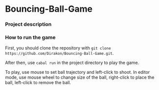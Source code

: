 # Bouncing-Ball-Game

### Project description



### How to run the game
First, you should clone the repository with `git clone https://github.com/Dirakon/Bouncing-Ball-Game.git`.

After then, use `cabal run` in the project directory to play the game.

To play, use mouse to set ball trajectory and left-click to shoot.
In editor mode, use mouse wheel to change size of the ball, right-click to place the ball, left-click to remove the ball.
